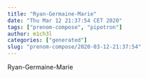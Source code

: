 ```yaml
---
title: "Ryan-Germaine-Marie"
date: "Thu Mar 12 21:37:54 CET 2020"
tags: ["prenom-compose", "pipotron"]
author: m1ch3l
categories: ["generated"]
slug: "prenom-compose/2020-03-12-21:37:54"
---
```


Ryan-Germaine-Marie
